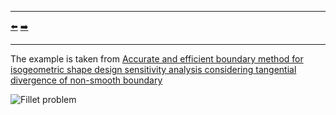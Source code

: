 ***
[⬅️](../008/README.md "Previous example")
[➡️](../010/README.md "Next example")
***

The example is taken from [Accurate and efficient boundary method for isogeometric shape design sensitivity analysis considering tangential divergence of non-smooth boundary](http://dx.doi.org/10.21203/rs.3.rs-3838261/v1)

![Fillet problem](fillet.png "Fillet problem")
